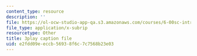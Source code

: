 ```yaml
---
content_type: resource
description: ''
file: https://ol-ocw-studio-app-qa.s3.amazonaws.com/courses/6-00sc-introduction-to-computer-science-and-programming-spring-2011/e2fdd09eeccb56938f6c7c7568b23e03_VqZBqoZgL7k.vtt
file_type: application/x-subrip
resourcetype: Other
title: 3play caption file
uid: e2fdd09e-eccb-5693-8f6c-7c7568b23e03
---
```

